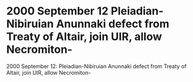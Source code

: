 # 2000 September 12 Pleiadian-Nibiruian Anunnaki defect from Treaty of Altair, join UIR, allow Necromiton-

2000 September 12: Pleiadian-Nibiruian Anunnaki defect from Treaty of Altair, join UIR, allow Necromiton-